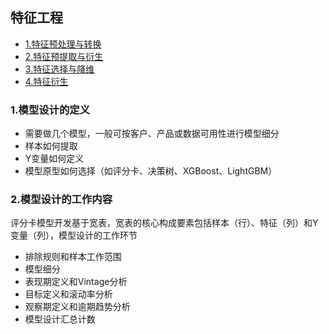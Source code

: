 ## 特征工程
- [1.特征预处理与转换](#1特征预处理与转换)
- [2.特征预提取与衍生](#2特征预提取与衍生)
- [3.特征选择与降维](#3特征选择与降维)
- [4.特征衍生](#4特征衍生)

### 1.模型设计的定义
- 需要做几个模型，一般可按客户、产品或数据可用性进行模型细分
- 样本如何提取
- Y变量如何定义 
- 模型原型如何选择（如评分卡、决策树、XGBoost、LightGBM）

### 2.模型设计的工作内容
评分卡模型开发基于宽表，宽表的核心构成要素包括样本（行）、特征（列）和Y变量（列），模型设计的工作环节
- 排除规则和样本工作范围
- 模型细分
- 表现期定义和Vintage分析
- 目标定义和滚动率分析
- 观察期定义和逾期趋势分析 
- 模型设计汇总计数

<!-- ### 3.特征选择与降维 
- 评价角度：业务角度，数据角度
- 特征选择：Filtering, Embedded, Wrapped (基于学习)
- 特征降维：基于无监督，基于有监督 

### 4.特征衍生
- 特征层级和主键：确定特征对象主键KeyID，例如确定需要衍生的特征是客户级、账户级、卡片级还是交易级 
- 多张表与多级表：多张表是指同一实体层属性特征存储在多个表里，多级表是指实体主表附属多个子表。对于多级表，在特征衍生时需要逐级向上级聚合 

例如，电商购物数据表包括客户层、订单层、订单详情层共三级表，一个客户有多张订单，一个订单有多个商品。在进行特征衍生时，订单详情层就需要聚合到订单层，订单层再进一步聚合到客户层，形成多层级的特征。多张订单形成流水时间序列，对于时间序列特征提取已经有很多成熟的方法  -->